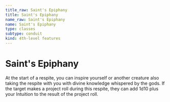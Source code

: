 ```yaml
---
title_raw: Saint's Epiphany
title: Saint's Epiphany
name_raw: Saint's Epiphany
name: Saint's Epiphany
type: classes
subtype: conduit
kind: 4th-level features
---
```


# Saint's Epiphany

At the start of a respite, you can inspire yourself or another creature also taking the respite with you with divine knowledge whispered by the gods. If the target makes a project roll during this respite, they can add 1d10 plus your Intuition to the result of the project roll.
